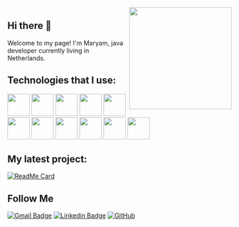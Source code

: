<img align='right' src="https://media.giphy.com/media/ieyl9zmCjO4b4t6qoY/giphy.gif" width="230" >

## Hi there 👋

Welcome to my page!
I'm Maryam, java developer currently living in Netherlands.

## Technologies that I use:

<p>
  <img height="50" src="https://user-images.githubusercontent.com/25181517/117201156-9a724800-adec-11eb-9a9d-3cd0f67da4bc.png" >
   <img height="50" src="https://user-images.githubusercontent.com/25181517/117201470-f6d56780-adec-11eb-8f7c-e70e376cfd07.png">
   <img height="50" src="https://user-images.githubusercontent.com/25181517/183891303-41f257f8-6b3d-487c-aa56-c497b880d0fb.png">
  <img height="50" src="https://user-images.githubusercontent.com/25181517/192108372-f71d70ac-7ae6-4c0d-8395-51d8870c2ef0.png"> 
  <img height="50" src="https://user-images.githubusercontent.com/25181517/192107858-fe19f043-c502-4009-8c47-476fc89718ad.png">
  <img height="50" src="https://user-images.githubusercontent.com/25181517/192108890-200809d1-439c-4e23-90d3-b090cf9a4eea.png">
  <img height="50" src="https://user-images.githubusercontent.com/25181517/117207242-07d5a700-adf4-11eb-975e-be04e62b984b.png">
  <img height="50" src="https://user-images.githubusercontent.com/25181517/117207493-49665200-adf4-11eb-808e-a9c0fcc2a0a0.png">
  <img height="50" src="https://user-images.githubusercontent.com/25181517/183892181-ad32b69e-3603-418c-b8e7-99e976c2a784.png">
  <img height="50" src="https://user-images.githubusercontent.com/25181517/117533873-484d4480-afef-11eb-9fad-67c8605e3592.png">
  <img height="50" src="https://user-images.githubusercontent.com/25181517/183896128-ec99105a-ec1a-4d85-b08b-1aa1620b2046.png">
</p>

## My latest project:

[![ReadMe Card](https://github-readme-stats.vercel.app/api/pin/?username=maryammokhtari&repo=school-app)](https://github.com/maryammokhtari/school-app)


## Follow Me

[![Gmail Badge](https://img.shields.io/badge/-maryam.mokhtari.f@gmail.com-c14438?style=flat-square&logo=Gmail&logoColor=white&link=mailto:maryam.mokhtari.f@gmail.com)](mailto:maryam.mokhtari.f@gmail.com)
[![Linkedin Badge](https://img.shields.io/badge/-Maryam_Mokhtarifar-blue?style=flat-square&logo=Linkedin&logoColor=white&link=https://www.linkedin.com/in/maryam-mokhtarifar/)](https://www.linkedin.com/in/maryam-mokhtarifar/)
[![GitHub](https://img.shields.io/badge/-GitHub-181717?style=flat-square&logo=github&logoColor=white&link=https://github.com/maryammokhtari/)](https://github.com/maryammokhtari/)

<!--
Here are some ideas to get you started:
- 🔭 I’m currently working on ...
- 🌱 I’m currently learning ...
- 👯 I’m looking to collaborate on ...
- 🤔 I’m looking for help with ...
- 💬 Ask me about ...
- 📫 How to reach me: ...
- 😄 Pronouns: ...
- ⚡ Fun fact: ...
-->
